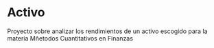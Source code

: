 # Activo
Proyecto sobre analizar los rendimientos de un activo escogido para la materia Mñetodos Cuantitativos en Finanzas 
